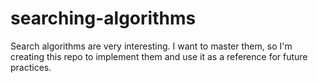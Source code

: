 # searching-algorithms
Search algorithms are very interesting. I want to master them, so I'm creating this repo to implement them and use it as a reference for future practices.
